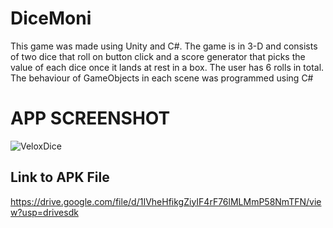 # DiceMoni
This game was made using Unity and C#. The game
is in 3-D and consists of two dice that roll on button
click and a score generator that picks the value of
each dice once it lands at rest in a box. The user has
6 rolls in total. The behaviour of GameObjects in
each scene was programmed using C#

# APP SCREENSHOT
![VeloxDice](https://user-images.githubusercontent.com/100425157/193066906-7968af68-9dd3-414d-9dff-dd936b0d07ea.png)

## Link to APK File
https://drive.google.com/file/d/1IVheHfikgZiyIF4rF76lMLMmP58NmTFN/view?usp=drivesdk
